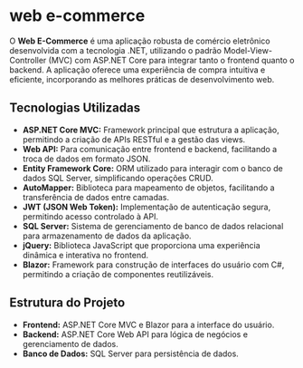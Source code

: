 # web e-commerce

O **Web E-Commerce** é uma aplicação robusta de comércio eletrônico desenvolvida com a tecnologia .NET, utilizando o padrão Model-View-Controller (MVC) com ASP.NET Core para integrar tanto o frontend quanto o backend. A aplicação oferece uma experiência de compra intuitiva e eficiente, incorporando as melhores práticas de desenvolvimento web.

## Tecnologias Utilizadas
- **ASP.NET Core MVC:** Framework principal que estrutura a aplicação, permitindo a criação de APIs RESTful e a gestão das views.
- **Web API:** Para comunicação entre frontend e backend, facilitando a troca de dados em formato JSON.
- **Entity Framework Core:** ORM utilizado para interagir com o banco de dados SQL Server, simplificando operações CRUD.
- **AutoMapper:** Biblioteca para mapeamento de objetos, facilitando a transferência de dados entre camadas.
- **JWT (JSON Web Token):** Implementação de autenticação segura, permitindo acesso controlado à API.
- **SQL Server:** Sistema de gerenciamento de banco de dados relacional para armazenamento de dados da aplicação.
- **jQuery:** Biblioteca JavaScript que proporciona uma experiência dinâmica e interativa no frontend.
- **Blazor:** Framework para construção de interfaces do usuário com C#, permitindo a criação de componentes reutilizáveis.

## Estrutura do Projeto
- **Frontend:** ASP.NET Core MVC e Blazor para a interface do usuário.
- **Backend:** ASP.NET Core Web API para lógica de negócios e gerenciamento de dados.
- **Banco de Dados:** SQL Server para persistência de dados.


